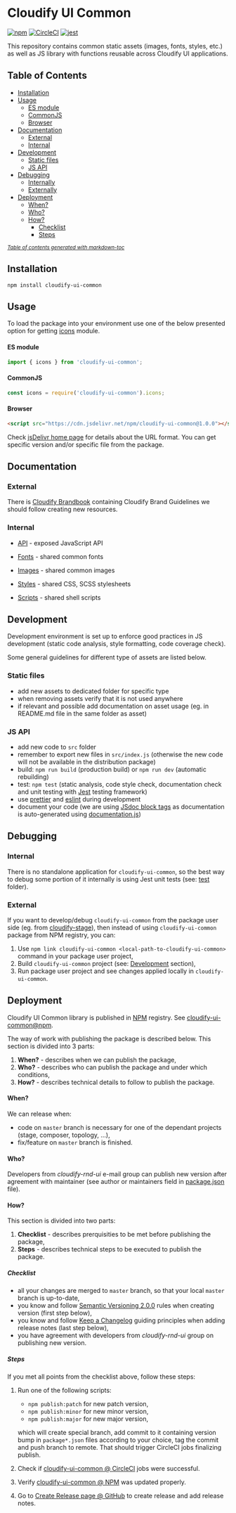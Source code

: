 # Cloudify UI Common

[![npm](https://img.shields.io/npm/v/cloudify-ui-common.svg?style=flat)](https://circleci.com/gh/cloudify-cosmo/cloudify-ui-common)
[![CircleCI](https://img.shields.io/circleci/project/github/cloudify-cosmo/cloudify-ui-common.svg?style=svg)](https://circleci.com/gh/cloudify-cosmo/cloudify-ui-common)
[![jest](https://img.shields.io/badge/tested_with-jest-99424f.svg)](https://github.com/facebook/jest)

This repository contains common static assets (images, fonts, styles, etc.) as well as JS library with functions reusable across Cloudify UI applications.

## Table of Contents

  * [Installation](#installation)
  * [Usage](#usage)
      - [ES module](#es-module)
      - [CommonJS](#commonjs)
      - [Browser](#browser)
  * [Documentation](#documentation)
    + [External](#external)
    + [Internal](#internal)
  * [Development](#development)
    + [Static files](#static-files)
    + [JS API](#js-api)
  * [Debugging](#debugging)
    + [Internally](#internally)
    + [Externally](#externally)
  * [Deployment](#deployment)
      - [When?](#when-)
      - [Who?](#who-)
      - [How?](#how-)
        * [Checklist](#checklist)
        * [Steps](#steps)

<small><i><a href='http://ecotrust-canada.github.io/markdown-toc/'>Table of contents generated with markdown-toc</a></i></small>


## Installation

```npm
npm install cloudify-ui-common
```


## Usage

To load the package into your environment use one of the below presented option for getting [icons](./src/icons.js) module. 

#### ES module

```javascript
import { icons } from 'cloudify-ui-common';
```

#### CommonJS

```javascript
const icons = require('cloudify-ui-common').icons;
```

#### Browser

```html
<script src="https://cdn.jsdelivr.net/npm/cloudify-ui-common@1.0.0"></script>
```

Check [jsDelivr home page](https://www.jsdelivr.com/) for details about the URL format. You can get specific version and/or specific file from the package.


## Documentation

### External

There is [Cloudify Brandbook](https://drive.google.com/file/d/1KimyHFey_AoK2nKopRoo_CK-emZs7Pr_/view) containing Cloudify Brand Guidelines we should follow creating new resources.

### Internal

* [API](./src/README.md) - exposed JavaScript API 

* [Fonts](./fonts/README.md) - shared common fonts
* [Images](./images/README.md) - shared common images 
* [Styles](./styles/README.md) - shared CSS, SCSS stylesheets
* [Scripts](./scripts/README.md) - shared shell scripts


## Development

Development environment is set up to enforce good practices in JS development (static code analysis, style formatting, code coverage check). 

Some general guidelines for different type of assets are listed below. 

### Static files

- add new assets to dedicated folder for specific type 
- when removing assets verify that it is not used anywhere
- if relevant and possible add documentation on asset usage (eg. in README.md file in the same folder as asset)

### JS API

- add new code to `src` folder
- remember to export new files in `src/index.js` (otherwise the new code will not be available in the distribution package)
- build: `npm run build` (production build) or `npm run dev` (automatic rebuilding)
- test: `npm test` (static analysis, code style check, documentation check and unit testing with [Jest](https://jestjs.io/en/) testing framework) 
- use [prettier](https://prettier.io/) and [eslint](https://eslint.org/) during development
- document your code (we are using [JSdoc block tags](https://jsdoc.app/#block-tags) as documentation is auto-generated using [documentation.js](http://documentation.js.org))


## Debugging

### Internal

There is no standalone application for `cloudify-ui-common`, so the best way to debug some portion of it internally is using Jest unit tests (see: [test](./test) folder).

### External

If you want to develop/debug `cloudify-ui-common` from the package user side (eg. from [cloudify-stage](https://github.com/cloudify-cosmo/cloudify-stage)), then instead of using `cloudify-ui-common` package from NPM registry, you can:
 1. Use `npm link cloudify-ui-common <local-path-to-cloudify-ui-common>` command in your package user project,
 1. Build `cloudify-ui-common` project (see: [Development](#development) section), 
 1. Run package user project and see changes applied locally in `cloudify-ui-common`.   


## Deployment

Cloudify UI Common library is published in [NPM](https://www.npmjs.com) registry. See [cloudify-ui-common@npm](https://www.npmjs.com/package/cloudify-ui-common).

The way of work with publishing the package is described below. This section is divided into 3 parts:
1. **When?** - describes when we can publish the package,
1. **Who?** - describes who can publish the package and under which conditions,
1. **How?** - describes technical details to follow to publish the package. 

#### When?

We can release when:
- code on `master` branch is necessary for one of the dependant projects (stage, composer, topology, ...),
- fix/feature on `master` branch is finished.
 
#### Who?

Developers from _cloudify-rnd-ui_ e-mail group can publish new version after agreement with maintainer 
(see author or maintainers field in [package.json](./package.json) file).

#### How?

This section is divided into two parts:
1. **Checklist** - describes prerquisities to be met before publishing the package,
1. **Steps** - describes technical steps to be executed to publish the package.

##### Checklist

* all your changes are merged to `master` branch, so that your local `master` branch is up-to-date,
* you know and follow [Semantic Versioning 2.0.0](https://semver.org/#summary) rules when creating version (first step below),
* you know and follow [Keep a Changelog](https://keepachangelog.com/en/1.1.0/#how) guiding principles when adding release notes (last step below),
* you have agreement with developers from _cloudify-rnd-ui_ group on publishing new version.

##### Steps

If you met all points from the checklist above, follow these steps:

1. Run one of the following scripts:  
   
   * `npm publish:patch` for new patch version,
   * `npm publish:minor` for new minor version,
   * `npm publish:major` for new major version,

   which will create special branch, add commit to it containing version bump in `package*.json` files according to your choice, tag the commit and push branch to remote. That should trigger CircleCI jobs finalizing publish.

1. Check if [cloudify-ui-common @ CircleCI](https://circleci.com/gh/cloudify-cosmo/cloudify-ui-common) jobs were successful.

1. Verify [cloudify-ui-common @ NPM](https://www.npmjs.com/package/cloudify-ui-common) was updated properly.

1. Go to [Create Release page @ GitHub](https://github.com/cloudify-cosmo/cloudify-ui-common/releases/new) to create release and add release notes.
